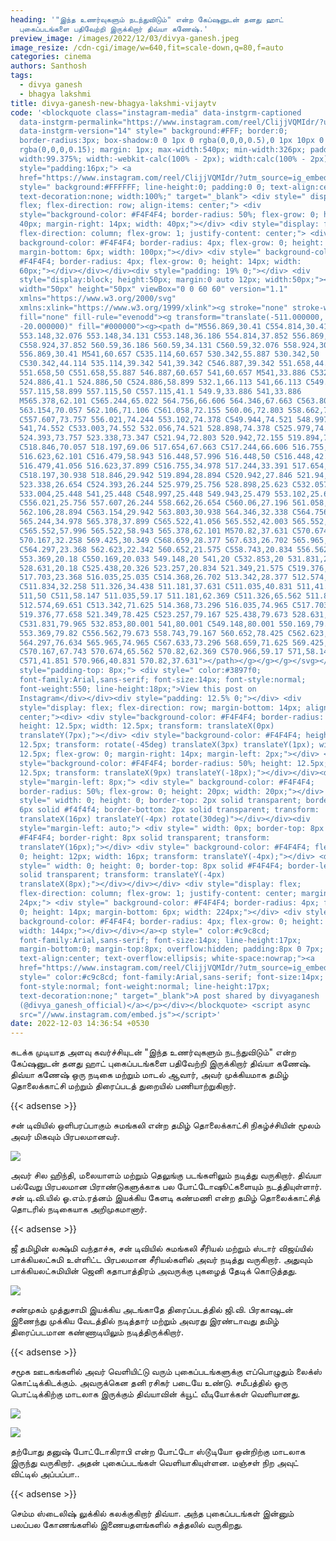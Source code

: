 ```yaml
---
heading: '"இந்த உணர்வுகளும் நடந்துவிடும்" என்ற கேப்ஷனுடன் தனது ஹாட்
  புகைப்படங்களை பதிவேற்றி இருக்கிறார் திவ்யா கணேஷ்.'
preview_image: /images/2022/12/03/divya-ganesh.jpeg
image_resize: /cdn-cgi/image/w=640,fit=scale-down,q=80,f=auto
categories: cinema
authors: Santhosh
tags:
  - divya ganesh
  - bhagya lakshmi
title: divya-ganesh-new-bhagya-lakshmi-vijaytv
code: '<blockquote class="instagram-media" data-instgrm-captioned
  data-instgrm-permalink="https://www.instagram.com/reel/ClijjVQMIdr/?utm_source=ig_embed&amp;utm_campaign=loading"
  data-instgrm-version="14" style=" background:#FFF; border:0;
  border-radius:3px; box-shadow:0 0 1px 0 rgba(0,0,0,0.5),0 1px 10px 0
  rgba(0,0,0,0.15); margin: 1px; max-width:540px; min-width:326px; padding:0;
  width:99.375%; width:-webkit-calc(100% - 2px); width:calc(100% - 2px);"><div
  style="padding:16px;"> <a
  href="https://www.instagram.com/reel/ClijjVQMIdr/?utm_source=ig_embed&amp;utm_campaign=loading"
  style=" background:#FFFFFF; line-height:0; padding:0 0; text-align:center;
  text-decoration:none; width:100%;" target="_blank"> <div style=" display:
  flex; flex-direction: row; align-items: center;"> <div
  style="background-color: #F4F4F4; border-radius: 50%; flex-grow: 0; height:
  40px; margin-right: 14px; width: 40px;"></div> <div style="display: flex;
  flex-direction: column; flex-grow: 1; justify-content: center;"> <div style="
  background-color: #F4F4F4; border-radius: 4px; flex-grow: 0; height: 14px;
  margin-bottom: 6px; width: 100px;"></div> <div style=" background-color:
  #F4F4F4; border-radius: 4px; flex-grow: 0; height: 14px; width:
  60px;"></div></div></div><div style="padding: 19% 0;"></div> <div
  style="display:block; height:50px; margin:0 auto 12px; width:50px;"><svg
  width="50px" height="50px" viewBox="0 0 60 60" version="1.1"
  xmlns="https://www.w3.org/2000/svg"
  xmlns:xlink="https://www.w3.org/1999/xlink"><g stroke="none" stroke-width="1"
  fill="none" fill-rule="evenodd"><g transform="translate(-511.000000,
  -20.000000)" fill="#000000"><g><path d="M556.869,30.41 C554.814,30.41
  553.148,32.076 553.148,34.131 C553.148,36.186 554.814,37.852 556.869,37.852
  C558.924,37.852 560.59,36.186 560.59,34.131 C560.59,32.076 558.924,30.41
  556.869,30.41 M541,60.657 C535.114,60.657 530.342,55.887 530.342,50
  C530.342,44.114 535.114,39.342 541,39.342 C546.887,39.342 551.658,44.114
  551.658,50 C551.658,55.887 546.887,60.657 541,60.657 M541,33.886 C532.1,33.886
  524.886,41.1 524.886,50 C524.886,58.899 532.1,66.113 541,66.113 C549.9,66.113
  557.115,58.899 557.115,50 C557.115,41.1 549.9,33.886 541,33.886
  M565.378,62.101 C565.244,65.022 564.756,66.606 564.346,67.663 C563.803,69.06
  563.154,70.057 562.106,71.106 C561.058,72.155 560.06,72.803 558.662,73.347
  C557.607,73.757 556.021,74.244 553.102,74.378 C549.944,74.521 548.997,74.552
  541,74.552 C533.003,74.552 532.056,74.521 528.898,74.378 C525.979,74.244
  524.393,73.757 523.338,73.347 C521.94,72.803 520.942,72.155 519.894,71.106
  C518.846,70.057 518.197,69.06 517.654,67.663 C517.244,66.606 516.755,65.022
  516.623,62.101 C516.479,58.943 516.448,57.996 516.448,50 C516.448,42.003
  516.479,41.056 516.623,37.899 C516.755,34.978 517.244,33.391 517.654,32.338
  C518.197,30.938 518.846,29.942 519.894,28.894 C520.942,27.846 521.94,27.196
  523.338,26.654 C524.393,26.244 525.979,25.756 528.898,25.623 C532.057,25.479
  533.004,25.448 541,25.448 C548.997,25.448 549.943,25.479 553.102,25.623
  C556.021,25.756 557.607,26.244 558.662,26.654 C560.06,27.196 561.058,27.846
  562.106,28.894 C563.154,29.942 563.803,30.938 564.346,32.338 C564.756,33.391
  565.244,34.978 565.378,37.899 C565.522,41.056 565.552,42.003 565.552,50
  C565.552,57.996 565.522,58.943 565.378,62.101 M570.82,37.631 C570.674,34.438
  570.167,32.258 569.425,30.349 C568.659,28.377 567.633,26.702 565.965,25.035
  C564.297,23.368 562.623,22.342 560.652,21.575 C558.743,20.834 556.562,20.326
  553.369,20.18 C550.169,20.033 549.148,20 541,20 C532.853,20 531.831,20.033
  528.631,20.18 C525.438,20.326 523.257,20.834 521.349,21.575 C519.376,22.342
  517.703,23.368 516.035,25.035 C514.368,26.702 513.342,28.377 512.574,30.349
  C511.834,32.258 511.326,34.438 511.181,37.631 C511.035,40.831 511,41.851
  511,50 C511,58.147 511.035,59.17 511.181,62.369 C511.326,65.562 511.834,67.743
  512.574,69.651 C513.342,71.625 514.368,73.296 516.035,74.965 C517.703,76.634
  519.376,77.658 521.349,78.425 C523.257,79.167 525.438,79.673 528.631,79.82
  C531.831,79.965 532.853,80.001 541,80.001 C549.148,80.001 550.169,79.965
  553.369,79.82 C556.562,79.673 558.743,79.167 560.652,78.425 C562.623,77.658
  564.297,76.634 565.965,74.965 C567.633,73.296 568.659,71.625 569.425,69.651
  C570.167,67.743 570.674,65.562 570.82,62.369 C570.966,59.17 571,58.147 571,50
  C571,41.851 570.966,40.831 570.82,37.631"></path></g></g></g></svg></div><div
  style="padding-top: 8px;"> <div style=" color:#3897f0;
  font-family:Arial,sans-serif; font-size:14px; font-style:normal;
  font-weight:550; line-height:18px;">View this post on
  Instagram</div></div><div style="padding: 12.5% 0;"></div> <div
  style="display: flex; flex-direction: row; margin-bottom: 14px; align-items:
  center;"><div> <div style="background-color: #F4F4F4; border-radius: 50%;
  height: 12.5px; width: 12.5px; transform: translateX(0px)
  translateY(7px);"></div> <div style="background-color: #F4F4F4; height:
  12.5px; transform: rotate(-45deg) translateX(3px) translateY(1px); width:
  12.5px; flex-grow: 0; margin-right: 14px; margin-left: 2px;"></div> <div
  style="background-color: #F4F4F4; border-radius: 50%; height: 12.5px; width:
  12.5px; transform: translateX(9px) translateY(-18px);"></div></div><div
  style="margin-left: 8px;"> <div style=" background-color: #F4F4F4;
  border-radius: 50%; flex-grow: 0; height: 20px; width: 20px;"></div> <div
  style=" width: 0; height: 0; border-top: 2px solid transparent; border-left:
  6px solid #f4f4f4; border-bottom: 2px solid transparent; transform:
  translateX(16px) translateY(-4px) rotate(30deg)"></div></div><div
  style="margin-left: auto;"> <div style=" width: 0px; border-top: 8px solid
  #F4F4F4; border-right: 8px solid transparent; transform:
  translateY(16px);"></div> <div style=" background-color: #F4F4F4; flex-grow:
  0; height: 12px; width: 16px; transform: translateY(-4px);"></div> <div
  style=" width: 0; height: 0; border-top: 8px solid #F4F4F4; border-left: 8px
  solid transparent; transform: translateY(-4px)
  translateX(8px);"></div></div></div> <div style="display: flex;
  flex-direction: column; flex-grow: 1; justify-content: center; margin-bottom:
  24px;"> <div style=" background-color: #F4F4F4; border-radius: 4px; flex-grow:
  0; height: 14px; margin-bottom: 6px; width: 224px;"></div> <div style="
  background-color: #F4F4F4; border-radius: 4px; flex-grow: 0; height: 14px;
  width: 144px;"></div></div></a><p style=" color:#c9c8cd;
  font-family:Arial,sans-serif; font-size:14px; line-height:17px;
  margin-bottom:0; margin-top:8px; overflow:hidden; padding:8px 0 7px;
  text-align:center; text-overflow:ellipsis; white-space:nowrap;"><a
  href="https://www.instagram.com/reel/ClijjVQMIdr/?utm_source=ig_embed&amp;utm_campaign=loading"
  style=" color:#c9c8cd; font-family:Arial,sans-serif; font-size:14px;
  font-style:normal; font-weight:normal; line-height:17px;
  text-decoration:none;" target="_blank">A post shared by divyaganesh
  (@divya_ganesh_official)</a></p></div></blockquote> <script async
  src="//www.instagram.com/embed.js"></script>'
date: 2022-12-03 14:36:54 +0530
---
```

கடக்க முடியாத அளவு கவர்ச்சியுடன் "இந்த உணர்வுகளும் நடந்துவிடும்" என்ற கேப்ஷனுடன் தனது ஹாட் புகைப்படங்களை பதிவேற்றி இருக்கிறார் திவ்யா கணேஷ்.
திவ்யா கணேஷ் ஒரு  நடிகை மற்றும் மாடல் ஆவார், அவர் முக்கியமாக தமிழ் தொலைக்காட்சி மற்றும் திரைப்படத் துறையில் பணியாற்றுகிறார். 

{{< adsense >}}

சன் டிவியில் ஒளிபரப்பாகும் சுமங்கலி என்ற தமிழ் தொலைக்காட்சி நிகழ்ச்சியின் மூலம் அவர் மிகவும் பிரபலமானவர். 

![](/images/2022/12/03/divya-ganesh-new-bhagya-lakshmi-vijaytv.jpeg)

அவர் சில ஹிந்தி, மலையாளம் மற்றும் தெலுங்கு படங்களிலும் நடித்து வருகிறார். திவ்யா பல்வேறு பிரபலமான பிராண்டுகளுக்காக பல போட்டோஷூட்களையும் நடத்தியுள்ளார்.
சன் டி.வி.யில் ஓ.எம்.ரத்னம் இயக்கிய கேளடி கண்மணி என்ற தமிழ் தொலைக்காட்சித் தொடரில் நடிகையாக அறிமுகமானார். 

{{< adsense >}}

ஜீ தமிழின் லக்ஷ்மி வந்தாச்சு, சன் டிவியில் சுமங்கலி சீரியல் மற்றும் ஸ்டார் விஜய்யில் பாக்கியலட்சுமி உள்ளிட்ட பிரபலமான சீரியல்களில் அவர் நடித்து வருகிறார். அதுவும் பாக்கியலட்சுமியின் ஜெனி கதாபாத்திரம் அவருக்கு புகழைத் தேடிக் கொடுத்தது.


![](/images/2022/12/03/divya-ganesh-new-bhagya-lakshmi-vijaytv2.jpeg)

சண்முகம் முத்துசாமி இயக்கிய அடங்காதே திரைப்படத்தில் ஜி.வி. பிரகாஷுடன் இணைந்து முக்கிய வேடத்தில் நடித்தார் மற்றும் அவரது இரண்டாவது தமிழ் திரைப்படமான கண்ணாடியிலும் நடித்திருக்கிறார்.

{{< adsense >}}


சமூக ஊடகங்களில் அவர் வெளியிட்டு வரும் புகைப்படங்களுக்கு எப்பொழுதும் லைக்ஸ் கொட்டிக்கிடக்கும்.‌ அவருக்கென தனி ரசிகர் படையே உண்டு. சமீபத்தில் ஒரு பொட்டிக்கிற்கு மாடலாக இருக்கும் திவ்யாவின் க்யூட் வீடியோக்கள் வெளியானது. 


![](/images/2022/12/03/divya-ganesh-new-bhagya-lakshmi-vijaytv44.jpeg)

![](/images/2022/12/03/divya-ganesh-new-bhagya-lakshmi-vijaytv66.jpeg)

தற்போது தனுஷ் போட்டோகிராபி என்ற போட்டோ ஸ்டூடியோ ஒன்றிற்கு மாடலாக இருந்து வருகிறார். அதன் புகைப்படங்கள் வெளியாகியுள்ளன. மஞ்சள் நிற அவுட் விட்டில் அப்பப்பா.. 

{{< adsense >}}

செம்ம ஸ்டைலிஷ் லுக்கில் கலக்குகிறார் திவ்யா. அந்த புகைப்படங்கள் இன்னும் பலப்பல கோணங்களில் இணையதளங்களில் சுத்தலில் வருகிறது.